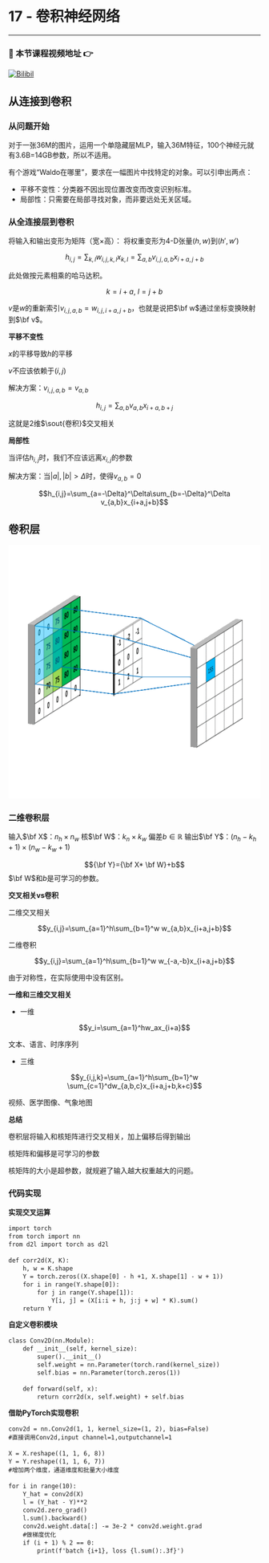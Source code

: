 # 17 - 卷积神经网络

---

### 🎦 本节课程视频地址 👉
[![Bilibil](https://i1.hdslb.com/bfs/archive/7f53ce06c826938d646dfc7dbf010a741fa8c3cc.jpg@640w_400h_100Q_1c.webp)](https://www.bilibili.com/video/BV1L64y1m7Nh)
## 从连接到卷积

### 从问题开始

对于一张36M的图片，运用一个单隐藏层MLP，输入36M特征，100个神经元就有3.6B=14GB参数，所以不适用。

有个游戏“Waldo在哪里”，要求在一幅图片中找特定的对象。可以引申出两点：

- 平移不变性：分类器不因出现位置改变而改变识别标准。
- 局部性：只需要在局部寻找对象，而非要远处无关区域。

### 从全连接层到卷积

将输入和输出变形为矩阵（宽×高）：
将权重变形为4-D张量$(h, w)$到$(h', w')$

$$
h_{i,j}=\sum_{k,l}w_{i,j,k,l}x_{k,l}=\sum_{a,b}v_{i,j,a,b}x_{i+a,j+b}
$$

此处做按元素相乘的哈马达积。

$$k=i+a,\ l=j+b$$

$v$是$w$的重新索引$v_{i,j,a,b}=w_{i,j,i+a,j+b}$，也就是说把$\bf w$通过坐标变换映射到$\bf v$。

**平移不变性**

$x$的平移导致$h$的平移

$v$不应该依赖于$(i,j)$

解决方案：$v_{i,j,a,b}=v_{a,b}$

$$h_{i,j}=\sum_{a,b}v_{a,b}x_{i+a,b+j}$$

 这就是2维$\sout{卷积}$交叉相关

**局部性**

当评估$h_{i,j}$时，我们不应该远离$x_{i,j}$的参数

解决方案：当$|a|,|b|\gt\Delta$时，使得$v_{a,b}=0$

$$h_{i,j}=\sum_{a=-\Delta}^\Delta\sum_{b=-\Delta}^\Delta v_{a,b}x_{i+a,j+b}$$

## 卷积层

![](\Images/conv-full-layer.gif)

### 二维卷积层
输入$\bf X$：$n_h\times n_w$
核$\bf W$：$k_n\times k_w$
偏差$b\in \mathbb R$
输出$\bf Y$：$(n_h-k_h+1)\times(n_w-k_w+1)$

$${\bf Y}={\bf X* \bf W}+b$$
$\bf W$和$b$是可学习的参数。

**交叉相关vs卷积**  

二维交叉相关

$$y_{i,j}=\sum_{a=1}^h\sum_{b=1}^w w_{a,b}x_{i+a,j+b}$$

二维卷积

$$y_{i,j}=\sum_{a=1}^h\sum_{b=1}^w w_{-a,-b}x_{i+a,j+b}$$

由于对称性，在实际使用中没有区别。

**一维和三维交叉相关**

- 一维

$$y_i=\sum_{a=1}^hw_ax_{i+a}$$

文本、语言、时序序列

- 三维

$$y_{i,j,k}=\sum_{a=1}^h\sum_{b=1}^w \sum_{c=1}^dw_{a,b,c}x_{i+a,j+b,k+c}$$

视频、医学图像、气象地图

**总结**

卷积层将输入和核矩阵进行交叉相关，加上偏移后得到输出

核矩阵和偏移是可学习的参数

核矩阵的大小是超参数，就规避了输入越大权重越大的问题。

### 代码实现

**实现交叉运算**
```
import torch
from torch import nn
from d2l import torch as d2l

def corr2d(X, K):
    h, w = K.shape
    Y = torch.zeros((X.shape[0] - h +1, X.shape[1] - w + 1))
    for i in range(Y.shape[0]):
        for j in range(Y.shape[1]):
            Y[i, j] = (X[i:i + h, j:j + w] * K).sum()
    return Y
```
**自定义卷积模块**
```
class Conv2D(nn.Module):
    def __init__(self, kernel_size):
        super().__init__()
        self.weight = nn.Parameter(torch.rand(kernel_size))
        self.bias = nn.Parameter(torch.zeros(1))
        
    def forward(self, x):
        return corr2d(x, self.weight) + self.bias
```

**借助PyTorch实现卷积**
```
conv2d = nn.Conv2d(1, 1, kernel_size=(1, 2), bias=False)
#直接调用Conv2d,input channel=1,outputchannel=1

X = X.reshape((1, 1, 6, 8))
Y = Y.reshape((1, 1, 6, 7))
#增加两个维度，通道维度和批量大小维度

for i in range(10):
    Y_hat = conv2d(X)
    l = (Y_hat - Y)**2
    conv2d.zero_grad()
    l.sum().backward()
    conv2d.weight.data[:] -= 3e-2 * conv2d.weight.grad
    #做梯度优化
    if (i + 1) % 2 == 0:
        print(f'batch {i+1}, loss {l.sum():.3f}')
```

